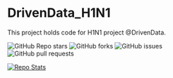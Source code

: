 # DrivenData_H1N1
This project holds code for H1N1 project @DrivenData.


![GitHub Repo stars](https://img.shields.io/github/stars/PieceWiseProjects/DrivenData_H1N1)
![GitHub forks](https://img.shields.io/github/forks/PieceWiseProjects/DrivenData_H1N1)
![GitHub issues](https://img.shields.io/github/issues/PieceWiseProjects/DrivenData_H1N1)
![GitHub pull requests](https://img.shields.io/github/issues-pr/PieceWiseProjects/DrivenData_H1N1)

[![Repo Stats](https://github-readme-stats.vercel.app/api/pin/?username=PieceWiseProjects&repo=DrivenData_H1N1)](https://github.com/PieceWiseProjects/DrivenData_H1N1)

